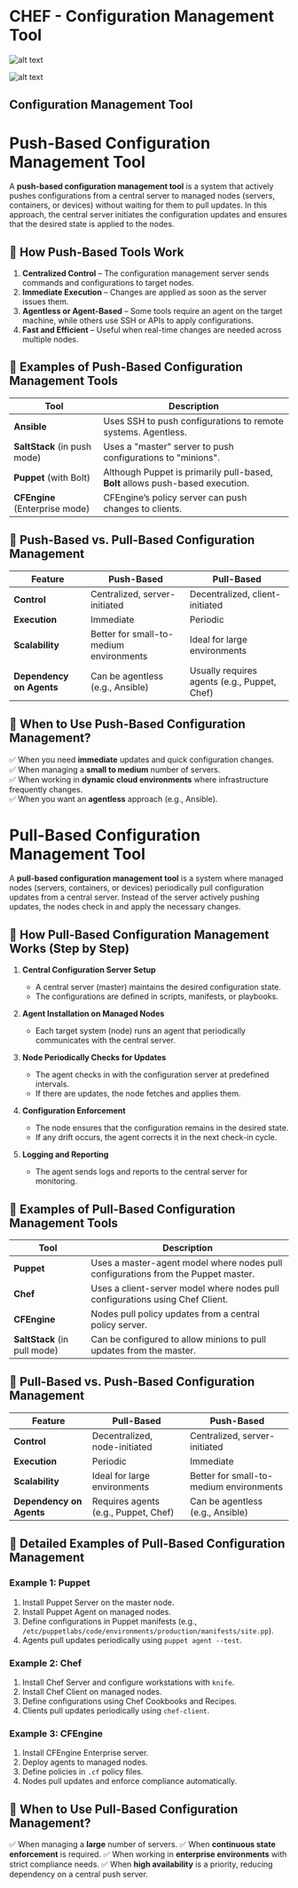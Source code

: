 # CHEF - Configuration Management Tool

![alt text](./images/image.png)

![alt text](./images/image-1.png)

## Configuration Management Tool

# Push-Based Configuration Management Tool

A **push-based configuration management tool** is a system that actively pushes configurations from a central server to managed nodes (servers, containers, or devices) without waiting for them to pull updates. In this approach, the central server initiates the configuration updates and ensures that the desired state is applied to the nodes.

## 🔹 How Push-Based Tools Work

1. **Centralized Control** – The configuration management server sends commands and configurations to target nodes.
2. **Immediate Execution** – Changes are applied as soon as the server issues them.
3. **Agentless or Agent-Based** – Some tools require an agent on the target machine, while others use SSH or APIs to apply configurations.
4. **Fast and Efficient** – Useful when real-time changes are needed across multiple nodes.

## 🔹 Examples of Push-Based Configuration Management Tools

| Tool                           | Description                                                                    |
| ------------------------------ | ------------------------------------------------------------------------------ |
| **Ansible**                    | Uses SSH to push configurations to remote systems. Agentless.                  |
| **SaltStack** (in push mode)   | Uses a "master" server to push configurations to "minions".                    |
| **Puppet** (with Bolt)         | Although Puppet is primarily pull-based, **Bolt** allows push-based execution. |
| **CFEngine** (Enterprise mode) | CFEngine’s policy server can push changes to clients.                          |

## 🔹 Push-Based vs. Pull-Based Configuration Management

| Feature                  | Push-Based                              | Pull-Based                                   |
| ------------------------ | --------------------------------------- | -------------------------------------------- |
| **Control**              | Centralized, server-initiated           | Decentralized, client-initiated              |
| **Execution**            | Immediate                               | Periodic                                     |
| **Scalability**          | Better for small-to-medium environments | Ideal for large environments                 |
| **Dependency on Agents** | Can be agentless (e.g., Ansible)        | Usually requires agents (e.g., Puppet, Chef) |

## 🔹 When to Use Push-Based Configuration Management?

✅ When you need **immediate** updates and quick configuration changes.  
✅ When managing a **small to medium** number of servers.  
✅ When working in **dynamic cloud environments** where infrastructure frequently changes.  
✅ When you want an **agentless** approach (e.g., Ansible).

#

# Pull-Based Configuration Management Tool

A **pull-based configuration management tool** is a system where managed nodes (servers, containers, or devices) periodically pull configuration updates from a central server. Instead of the server actively pushing updates, the nodes check in and apply the necessary changes.

## 🔹 How Pull-Based Configuration Management Works (Step by Step)

1. **Central Configuration Server Setup**

   - A central server (master) maintains the desired configuration state.
   - The configurations are defined in scripts, manifests, or playbooks.

2. **Agent Installation on Managed Nodes**

   - Each target system (node) runs an agent that periodically communicates with the central server.

3. **Node Periodically Checks for Updates**

   - The agent checks in with the configuration server at predefined intervals.
   - If there are updates, the node fetches and applies them.

4. **Configuration Enforcement**

   - The node ensures that the configuration remains in the desired state.
   - If any drift occurs, the agent corrects it in the next check-in cycle.

5. **Logging and Reporting**
   - The agent sends logs and reports to the central server for monitoring.

## 🔹 Examples of Pull-Based Configuration Management Tools

| Tool                         | Description                                                                       |
| ---------------------------- | --------------------------------------------------------------------------------- |
| **Puppet**                   | Uses a master-agent model where nodes pull configurations from the Puppet master. |
| **Chef**                     | Uses a client-server model where nodes pull configurations using Chef Client.     |
| **CFEngine**                 | Nodes pull policy updates from a central policy server.                           |
| **SaltStack** (in pull mode) | Can be configured to allow minions to pull updates from the master.               |

## 🔹 Pull-Based vs. Push-Based Configuration Management

| Feature                  | Pull-Based                           | Push-Based                              |
| ------------------------ | ------------------------------------ | --------------------------------------- |
| **Control**              | Decentralized, node-initiated        | Centralized, server-initiated           |
| **Execution**            | Periodic                             | Immediate                               |
| **Scalability**          | Ideal for large environments         | Better for small-to-medium environments |
| **Dependency on Agents** | Requires agents (e.g., Puppet, Chef) | Can be agentless (e.g., Ansible)        |

## 🔹 Detailed Examples of Pull-Based Configuration Management

### Example 1: Puppet

1. Install Puppet Server on the master node.
2. Install Puppet Agent on managed nodes.
3. Define configurations in Puppet manifests (e.g., `/etc/puppetlabs/code/environments/production/manifests/site.pp`).
4. Agents pull updates periodically using `puppet agent --test`.

### Example 2: Chef

1. Install Chef Server and configure workstations with `knife`.
2. Install Chef Client on managed nodes.
3. Define configurations using Chef Cookbooks and Recipes.
4. Clients pull updates periodically using `chef-client`.

### Example 3: CFEngine

1. Install CFEngine Enterprise server.
2. Deploy agents to managed nodes.
3. Define policies in `.cf` policy files.
4. Nodes pull updates and enforce compliance automatically.

## 🔹 When to Use Pull-Based Configuration Management?

✅ When managing a **large** number of servers.
✅ When **continuous state enforcement** is required.
✅ When working in **enterprise environments** with strict compliance needs.
✅ When **high availability** is a priority, reducing dependency on a central push server.
